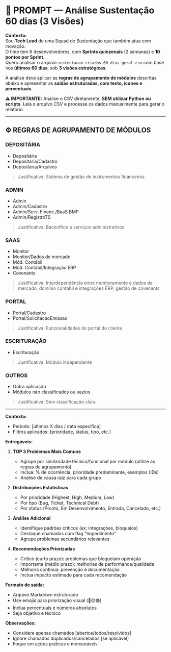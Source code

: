 # 🧠 PROMPT — Análise Sustentação 60 dias (3 Visões)

**Contexto:**  
Sou **Tech Lead** de uma Squad de Sustentação que também atua com inovação.  
O time tem 6 desenvolvedores, com **Sprints quinzenais** (2 semanas) e **10 pontos por Sprint**.  
Quero analisar o arquivo `sustentacao_criados_60_dias_geral.csv` com base nos **últimos 60 dias**, sob **3 visões estratégicas**.  

A análise deve aplicar as **regras de agrupamento de módulos** descritas abaixo e apresentar as **saídas estruturadas, com texto, ícones e percentuais**.

**⚠️ IMPORTANTE:** Analise o CSV diretamente, **SEM utilizar Python ou scripts**. Leia o arquivo CSV e processe os dados manualmente para gerar o relatório.

---

## ⚙️ REGRAS DE AGRUPAMENTO DE MÓDULOS

### **DEPOSITÁRIA**
- Depositária  
- Depositária/Cadastro  
- Depositária/Arquivos  
> Justificativa: Sistema de gestão de instrumentos financeiros  

### **ADMIN**
- Admin  
- Admin/Cadastro  
- Admin/Serv. Financ./BaaS BMP  
- Admin/RegistroTS  
> Justificativa: Backoffice e serviços administrativos  

### **SAAS**
- Monitor  
- Monitor/Dados de mercado  
- Mód. Contábil  
- Mód. Contábil/Integração ERP  
- Covenants  
> Justificativa: Interdependência entre monitoramento e dados de mercado, domínio contábil e integrações ERP, gestão de covenants  

### **PORTAL**
- Portal/Cadastro  
- Portal/SolicitacaoEmissao  
> Justificativa: Funcionalidades do portal do cliente  

### **ESCRITURAÇÃO**
- Escrituração  
> Justificativa: Módulo independente  

### **OUTROS**
- Outra aplicação  
- Módulos não classificados ou vazios  
> Justificativa: Sem classificação clara  

---

**Contexto:**
- Período: [últimos X dias / data específica]
- Filtros aplicados: [prioridade, status, tipo, etc.]

**Entregáveis:**

1. **TOP 3 Problemas Mais Comuns**
   - Agrupe por similaridade técnica/funcional por módulo (utilize as regras de agrupamento)
   - Inclua: % de ocorrência, prioridade predominante, exemplos (IDs)
   - Análise de causa raiz para cada grupo

2. **Distribuições Estatísticas**
   - Por prioridade (Highest, High, Medium, Low)
   - Por tipo (Bug, Ticket, Technical Debt)
   - Por status (Pronto, Em Desenvolvimento, Entrada, Cancelado, etc.)

3. **Análise Adicional**
   - Identifique padrões críticos (ex: integrações, bloqueios)
   - Destaque chamados com flag "Impedimento"
   - Agrupe problemas secundários relevantes

4. **Recomendações Priorizadas**
   - Crítico (curto prazo): problemas que bloqueiam operação
   - Importante (médio prazo): melhorias de performance/qualidade
   - Melhoria contínua: prevenção e documentação
   - Inclua impacto estimado para cada recomendação

**Formato de saída:**
- Arquivo Markdown estruturado
- Use emojis para priorização visual (🔴🟡🟢)
- Inclua percentuais e números absolutos
- Seja objetivo e técnico

**Observações:**
- Considere apenas chamados [abertos/todos/resolvidos]
- Ignore chamados duplicados/cancelados [se aplicável]
- Foque em ações práticas e mensuráveis